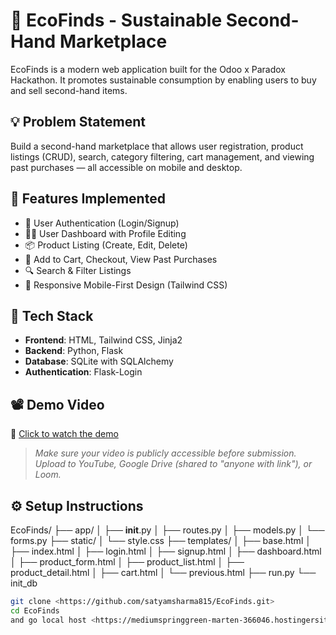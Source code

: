 # 🌿 EcoFinds - Sustainable Second-Hand Marketplace

EcoFinds is a modern web application built for the Odoo x Paradox Hackathon. It promotes sustainable consumption by enabling users to buy and sell second-hand items.

## 💡 Problem Statement

Build a second-hand marketplace that allows user registration, product listings (CRUD), search, category filtering, cart management, and viewing past purchases — all accessible on mobile and desktop.

## 🚀 Features Implemented

- 🔐 User Authentication (Login/Signup)
- 🧑‍💼 User Dashboard with Profile Editing
- 📦 Product Listing (Create, Edit, Delete)
- 🛒 Add to Cart, Checkout, View Past Purchases
- 🔍 Search & Filter Listings
- 📱 Responsive Mobile-First Design (Tailwind CSS)

## 🔧 Tech Stack

- **Frontend**: HTML, Tailwind CSS, Jinja2
- **Backend**: Python, Flask
- **Database**: SQLite with SQLAlchemy
- **Authentication**: Flask-Login

## 📽 Demo Video

🎥 [Click to watch the demo](https://your-demo-video-link.com)

> _Make sure your video is publicly accessible before submission. Upload to YouTube, Google Drive (shared to "anyone with link"), or Loom._

## ⚙️ Setup Instructions

EcoFinds/
├── app/
│   ├── __init__.py
│   ├── routes.py
│   ├── models.py
│   └── forms.py
├── static/
│   └── style.css
├── templates/
│   ├── base.html
│   ├── index.html
│   ├── login.html
│   ├── signup.html
│   ├── dashboard.html
│   ├── product_form.html
│   ├── product_list.html
│   ├── product_detail.html
│   ├── cart.html
│   └── previous.html
├── run.py
└── init_db

```bash
git clone <https://github.com/satyamsharma815/EcoFinds.git>
cd EcoFinds
and go local host <https://mediumspringgreen-marten-366046.hostingersite.com/>
